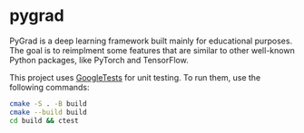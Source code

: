 # pygrad

PyGrad is a deep learning framework built mainly for educational purposes.
The goal is to reimplment some features that are similar to other well-known
Python packages, like PyTorch and TensorFlow. 

This project uses [GoogleTests](https://github.com/google/googletest) for unit testing. To run them, use the following commands:
```bash
cmake -S . -B build
cmake --build build
cd build && ctest
```